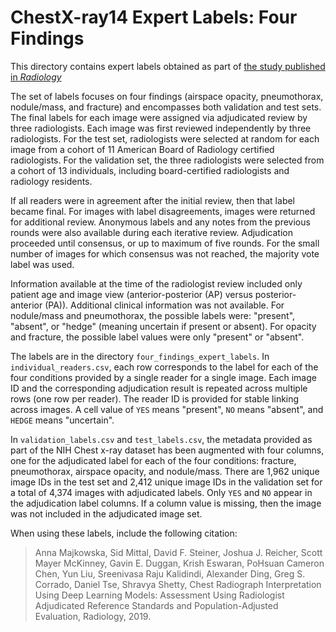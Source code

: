 # ChestX-ray14 Expert Labels: Four Findings
 
This directory contains expert labels obtained as part of [the study published in *Radiology*](https://pubs.rsna.org/doi/10.1148/radiol.2019191293)

The set of labels focuses on four findings (airspace opacity, pneumothorax, nodule/mass, and fracture)
and encompasses both validation and test sets. The final labels for each image were assigned via adjudicated
review by three radiologists. Each image was first reviewed independently by three radiologists. For the test
set, radiologists were selected at random for each image from a cohort of 11 American Board of Radiology
certified radiologists. For the validation set, the three radiologists were selected from a cohort of 13 individuals,
including board-certified radiologists and radiology residents.

If all readers were in agreement after the initial review, then that label became final. For images with label
disagreements, images were returned for additional review. Anonymous labels and any notes from the previous
rounds were also available during each iterative review. Adjudication proceeded until consensus, or up to 
maximum of five rounds. For the small number of images for which consensus was not reached, the majority
vote label was used.

Information available at the time of the radiologist review included only patient age and image view
(anterior-posterior (AP) versus posterior-anterior (PA)). Additional clinical information was not available. For
nodule/mass and pneumothorax, the possible labels were: "present", "absent", or "hedge" (meaning uncertain
if present or absent). For opacity and fracture, the possible label values were only "present" or "absent".

The labels are in the directory `four_findings_expert_labels`. In `individual_readers.csv`, each row
corresponds to the label for each of the four conditions provided by a single reader for a single image. Each
image ID and the corresponding adjudication result is repeated across multiple rows (one row per reader). The
reader ID is provided for stable linking across images. A cell value of `YES` means "present", `NO` means
"absent", and `HEDGE` means "uncertain".

In `validation_labels.csv` and `test_labels.csv`, the metadata provided as part of the NIH Chest x-ray dataset
has been augmented with four columns, one for the adjudicated label for each of the four conditions: fracture,
pneumothorax, airspace opacity, and nodule/mass. There are 1,962 unique image IDs in the test set and 2,412
unique image IDs in the validation set for a total of 4,374 images with adjudicated labels. Only `YES` and `NO`
appear in the adjudication label columns. If a column value is missing, then the image was not included in the
adjudicated image set.

When using these labels, include the following citation:

> Anna Majkowska, Sid Mittal, David F. Steiner, Joshua J. Reicher, Scott Mayer
> McKinney, Gavin E. Duggan, Krish Eswaran, PoHsuan Cameron Chen, Yun Liu,
> Sreenivasa Raju Kalidindi, Alexander Ding, Greg S. Corrado,
> Daniel Tse, Shravya Shetty, Chest Radiograph Interpretation Using
> Deep Learning Models: Assessment Using Radiologist Adjudicated Reference
> Standards and Population-Adjusted Evaluation, Radiology, 2019.